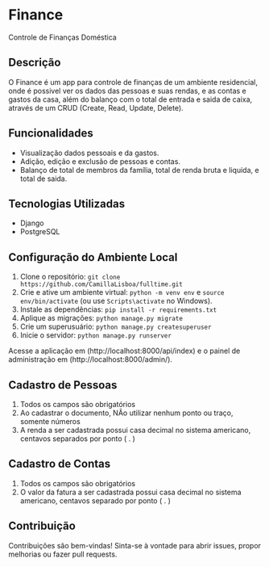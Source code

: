 # Finance
Controle de Finanças Doméstica

## Descrição
O Finance é um app para controle de finanças de um ambiente residencial, onde é possivel ver os dados das pessoas e suas rendas, e as contas e gastos da casa, além do balanço com o total de entrada e saida de caixa, através de um CRUD (Create, Read, Update, Delete).

## Funcionalidades
- Visualização dados pessoais e da gastos.
- Adição, edição e exclusão de pessoas e contas.
- Balanço de total de membros da família, total de renda bruta e liquida, e total de saida.

## Tecnologias Utilizadas
- Django
- PostgreSQL

## Configuração do Ambiente Local
1. Clone o repositório: `git clone https://github.com/CamillaLisboa/fulltime.git`
2. Crie e ative um ambiente virtual: `python -m venv env` e `source env/bin/activate` (ou use `Scripts\activate` no Windows).
3. Instale as dependências: `pip install -r requirements.txt`
4. Aplique as migrações: `python manage.py migrate`
5. Crie um superusuário: `python manage.py createsuperuser`
6. Inicie o servidor: `python manage.py runserver`

Acesse a aplicação em (http://localhost:8000/api/index) e o painel de administração em (http://localhost:8000/admin/).

## Cadastro de Pessoas
1. Todos os campos são obrigatórios
2. Ao cadastrar o documento, NÃo utilizar nenhum ponto ou traço, somente números
3. A renda a ser cadastrada possui casa decimal no sistema americano, centavos separados por ponto ( . )

## Cadastro de Contas
1. Todos os campos são obrigatórios
2. O valor da fatura a ser cadastrada possui casa decimal no sistema americano, centavos separado por ponto ( . ) 

## Contribuição
Contribuições são bem-vindas! Sinta-se à vontade para abrir issues, propor melhorias ou fazer pull requests.
